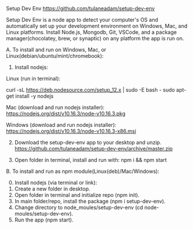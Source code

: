 Setup Dev Env
https://github.com/tulaneadam/setup-dev-env

Setup Dev Env is a node app to detect your computer's OS and automatically set up your development environment on Windows, Mac, and Linux platforms.  Install Node.js, Mongodb, Git, VSCode, and a package manager(chocolatey, brew, or synaptic) on any platform the app is run on.

A.  To install and run on Windows, Mac, or Linux(debian/ubuntu/mint/chromebook):

1.  Install nodejs:

Linux (run in terminal):

curl -sL https://deb.nodesource.com/setup_12.x | sudo -E bash -
sudo apt-get install -y nodejs

Mac (download and run nodejs installer):
https://nodejs.org/dist/v10.16.3/node-v10.16.3.pkg

Windows (download and run nodejs installer):
https://nodejs.org/dist/v10.16.3/node-v10.16.3-x86.msi

2.  Download the setup-dev-env app to your desktop and unzip.
https://github.com/tulaneadam/setup-dev-env/archive/master.zip

3.  Open folder in terminal, install and run with:
npm i && npm start

B. To install and run as npm module(Linux(deb)/Mac/Windows):

0.  Install nodejs (via terminal or link):
1.  Create a new folder in desktop.
2.  Open folder in terminal and initialize repo (npm init).
3.  In main folder/repo, install the package (npm i setup-dev-env).
4.  Change directory to node_moules/setup-dev-env (cd node-moules/setup-dev-env).
5.  Run the app (npm start).

